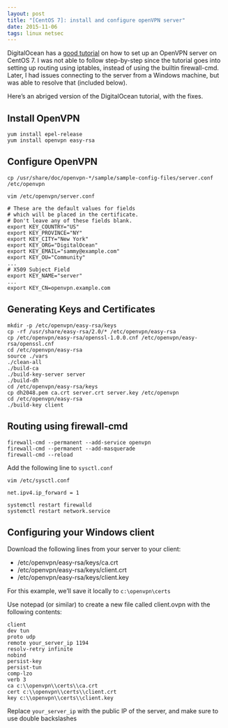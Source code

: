```yaml
---
layout: post
title: "[CentOS 7]: install and configure openVPN server"
date: 2015-11-06
tags: linux netsec
---
```

DigitalOcean has a [good tutorial] on how to set up an OpenVPN server on CentOS 7. I was not able to follow step-by-step since the tutorial goes into setting up routing using iptables, instead of using the builtin firewall-cmd. Later, I had issues connecting to the server from a Windows machine, but was able to resolve that (included below).

Here’s an abriged version of the DigitalOcean tutorial, with the fixes.

Install OpenVPN
---------------

    yum install epel-release
    yum install openvpn easy-rsa

Configure OpenVPN
-----------------

    cp /usr/share/doc/openvpn-*/sample/sample-config-files/server.conf /etc/openvpn

    vim /etc/openvpn/server.conf

    # These are the default values for fields
    # which will be placed in the certificate.
    # Don't leave any of these fields blank.
    export KEY_COUNTRY="US"
    export KEY_PROVINCE="NY"
    export KEY_CITY="New York"
    export KEY_ORG="DigitalOcean"
    export KEY_EMAIL="sammy@example.com"
    export KEY_OU="Community"
    ...
    # X509 Subject Field
    export KEY_NAME="server"
    ...
    export KEY_CN=openvpn.example.com

Generating Keys and Certificates
--------------------------------

    mkdir -p /etc/openvpn/easy-rsa/keys
    cp -rf /usr/share/easy-rsa/2.0/* /etc/openvpn/easy-rsa
    cp /etc/openvpn/easy-rsa/openssl-1.0.0.cnf /etc/openvpn/easy-rsa/openssl.cnf
    cd /etc/openvpn/easy-rsa
    source ./vars
    ./clean-all
    ./build-ca
    ./build-key-server server
    ./build-dh
    cd /etc/openvpn/easy-rsa/keys
    cp dh2048.pem ca.crt server.crt server.key /etc/openvpn
    cd /etc/openvpn/easy-rsa
    ./build-key client

Routing using firewall-cmd
--------------------------

    firewall-cmd --permanent --add-service openvpn
    firewall-cmd --permanent --add-masquerade
    firewall-cmd --reload

Add the following line to `sysctl.conf`

    vim /etc/sysctl.conf

    net.ipv4.ip_forward = 1

    systemctl restart firewalld
    systemctl restart network.service

Configuring your Windows client
-------------------------------

Download the following lines from your server to your client:

-   /etc/openvpn/easy-rsa/keys/ca.crt
-   /etc/openvpn/easy-rsa/keys/client.crt
-   /etc/openvpn/easy-rsa/keys/client.key

For this example, we’ll save it locally to `c:\openvpn\certs`

Use notepad (or similar) to create a new file called client.ovpn with the following contents:

    client
    dev tun
    proto udp
    remote your_server_ip 1194
    resolv-retry infinite
    nobind
    persist-key
    persist-tun
    comp-lzo
    verb 3
    ca c:\\openvpn\\certs\\ca.crt
    cert c:\\openvpn\\certs\\client.crt
    key c:\\openvpn\\certs\\client.key

Replace `your_server_ip` with the public IP of the server, and make sure to use double backslashes

  [good tutorial]: https://www.digitalocean.com/community/tutorials/how-to-setup-and-configure-an-openvpn-server-on-centos-7
  
